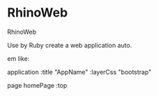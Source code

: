 RhinoWeb
========

RhinoWeb

Use by Ruby create a web application auto.

em like:

application
  :title "AppName"
  :layerCss "bootstrap"

  page
  	homePage
  	  :top 